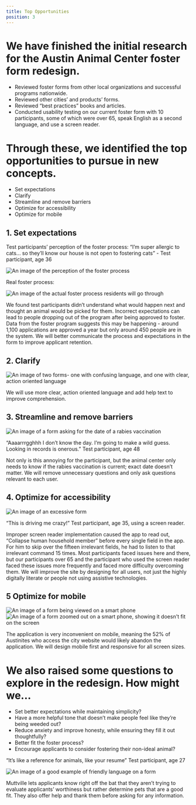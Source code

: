 ```yaml
---
title: Top Opportunities
position: 3
---
```


# We have finished the initial research for the Austin Animal Center foster form redesign.

* Reviewed foster forms from other local organizations and successful programs nationwide.
* Reviewed other cities’ and products’ forms.
* Reviewed “best practices” books and articles.
* Conducted usability testing on our current foster form with 10 participants, some of which were over 65, speak English as a second language, and use a screen reader.

# Through these, we identified the top opportunities to pursue in new concepts.

* Set expectations
* Clarify
* Streamline and remove barriers
* Optimize for accessibility
* Optimize for mobile

## 1. Set expectations

Test participants’ perception of the foster process:
“I’m super allergic to cats... so they’ll know our house is not open to fostering cats” - Test participant, age 36

![An image of the perception of the foster process]({{site.url}}/assets/img/projects/digital-services-discovery/foster_process_perce_4ec8W.jpg)

Real foster process:

![An image of the actual foster process residents will go through]({{site.url}}/assets/img/projects/digital-services-discovery/foster_process_reali_m0sRt.jpg)

We found test participants didn’t understand what would happen next and thought an animal would be picked for them. Incorrect expectations can lead to people dropping out of the program after being approved to foster. Data from the foster program suggests this may be happening - around 1,100 applications are approved a year but only around 450 people are in the system. We will better communicate the process and expectations in the form to improve applicant retention.

## 2. Clarify

![An image of two forms- one with confusing language, and one with clear, action oriented language]({{site.url}}/assets/img/projects/digital-services-discovery/language_clarity.jpg)

We will use more clear, action oriented language and add help text to improve comprehension.

## 3. Streamline and remove barriers

![An image of a form asking for the date of a rabies vaccination]({{site.url}}/assets/img/projects/digital-services-discovery/date_barrier.jpg)

“Aaaarrrgghhh I don’t know the day. I’m going to make a wild guess. Looking in records is onerous.” Test participant, age 48

Not only is this annoying for the participant, but the animal center only needs to know if the rabies vaccination is current; exact date doesn’t matter. We will remove unnecessary questions and only ask questions relevant to each user.

## 4. Optimize for accessibility

![An image of an excessive form]({{site.url}}/assets/img/projects/digital-services-discovery/date_barrier.jpg)

“This is driving me crazy!” Test participant, age 35, using a screen reader. 

Improper screen reader implementation caused the app to read out, “Collapse human household member” before every single field in the app. For him to skip over the fifteen irrelevant fields, he had to listen to that irrelevant command 15 times. Most participants faced issues here and there, but our participants over 65 and the participant who used the screen reader faced these issues more frequently and faced more difficulty overcoming them. We will improve the site by designing for all users, not just the highly digitally literate or people not using assistive technologies.

## 5 Optimize for mobile

![An image of a form being viewed on a smart phone]({{site.url}}/assets/img/projects/digital-services-discovery/mobile_default.jpg)
![An image of a form zoomed out on a smart phone, showing it doesn't fit on the screen]({{site.url}}/assets/img/projects/digital-services-discovery/mobile_zoomed_out.jpg)

The application is very inconvenient on mobile, meaning the 52% of Austinites who access the city website would likely abandon the application. We will design mobile first and responsive for all screen sizes.

# We also raised some questions to explore in the redesign. How might we...

* Set better expectations while maintaining simplicity?
* Have a more helpful tone that doesn’t make people feel like they’re being weeded out?
* Reduce anxiety and improve honesty, while ensuring they fill it out thoughtfully?
* Better fit the foster process?
* Encourage applicants to consider fostering their non-ideal animal?

“It’s like a reference for animals, like your resume” Test participant, age 27

![An image of a good example of friendly language on a form]({{site.url}}/assets/img/projects/digital-services-discovery/muttville_friendly_l_c8DkE.jpg)

Muttville lets applicants know right off the bat that they aren’t trying to evaluate applicants’ worthiness but rather determine pets that are a good fit. They also offer help and thank them before asking for any information.

